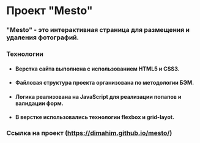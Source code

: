 # Проект "Mesto"
### "Mesto" - это интерактивная страница для размещения и удаления фотографий.
### Технологии
* #### Верстка сайта выполнена с использованием HTML5 и CSS3. 
* #### Файловая структура проекта организована по методологии БЭМ.
* #### Логика реализована на JavaScript для реализации попапов и валидации форм.
* #### В верстке использовались технологии flexbox и grid-layot. 
### Ссылка на проект (https://dimahim.github.io/mesto/)

